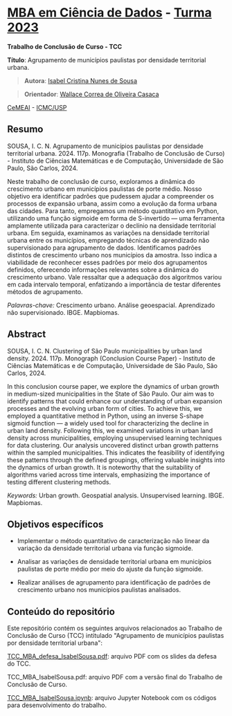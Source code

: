 # [MBA em Ciência de Dados](https://cemeai.icmc.usp.br/MBA/) - [Turma 2023](https://cemeai.icmc.usp.br/evento/4o-workshop-de-defesas-mba-ciencias-de-dados-cemeai-icmc-usp/)

**Trabalho de Conclusão de Curso - TCC**

**Título**: Agrupamento de municípios paulistas por densidade territorial urbana.

> **Autora**: [Isabel Cristina Nunes de Sousa](https://icn-sousa.github.io/)

> **Orientador**: [Wallace Correa de Oliveira Casaca](https://sites.google.com/site/wallacecoc/)

[CeMEAI](https://cemeai.icmc.usp.br/) - [ICMC/USP](https://www.icmc.usp.br/)

## Resumo

SOUSA, I. C. N. Agrupamento de municípios paulistas por densidade territorial urbana. 2024. 117p. Monografia (Trabalho de Conclusão de Curso) - Instituto de Ciências Matemáticas e de Computação, Universidade de São Paulo, São Carlos, 2024.

Neste trabalho de conclusão de curso, exploramos a dinâmica do crescimento urbano em municípios paulistas de porte médio. Nosso objetivo era identificar padrões que pudessem ajudar a compreender os processos de expansão urbana, assim como a evolução da forma urbana das cidades. Para tanto, empregamos um método quantitativo em Python, utilizando uma função sigmoide em forma de S-invertido — uma ferramenta amplamente utilizada para caracterizar o declínio na densidade territorial urbana. Em seguida, examinamos as variações na densidade territorial urbana entre os municípios, empregando técnicas de aprendizado não supervisionado para agrupamento de dados. Identificamos padrões distintos de crescimento urbano nos municípios da amostra. Isso indica a viabilidade de reconhecer esses padrões por meio dos agrupamentos definidos, oferecendo informações relevantes sobre a dinâmica do crescimento urbano. Vale ressaltar que a adequação dos algoritmos variou em cada intervalo temporal, enfatizando a importância de testar diferentes métodos de agrupamento.

*Palavras-chave:* Crescimento urbano. Análise geoespacial. Aprendizado não supervisionado. IBGE. Mapbiomas.

## Abstract

SOUSA, I. C. N. Clustering of São Paulo municipalities by urban land density. 2024. 117p. Monograph (Conclusion Course Paper) - Instituto de Ciências Matemáticas e de Computação, Universidade de São Paulo, São Carlos, 2024.

In this conclusion course paper, we explore the dynamics of urban growth in medium-sized municipalities in the State of São Paulo. Our aim was to identify patterns that could enhance our understanding of urban expansion processes and the evolving urban form of cities. To achieve this, we employed a quantitative method in Python, using an inverse S-shape sigmoid function — a widely used tool for characterizing the decline in urban land density. Following this, we examined variations in urban land density across municipalities, employing unsupervised learning techniques for data clustering. Our analysis uncovered distinct urban growth patterns within the sampled municipalities. This indicates the feasibility of identifying these patterns through the defined groupings, offering valuable insights into the dynamics of urban growth. It is noteworthy that the suitability of algorithms varied across time intervals, emphasizing the importance of testing different clustering methods.

*Keywords:* Urban growth. Geospatial analysis. Unsupervised learning. IBGE. Mapbiomas.

## Objetivos específicos

- Implementar o método quantitativo de caracterização não linear da variação da densidade territorial urbana via função sigmoide.

- Analisar as variações de densidade territorial urbana em municípios paulistas de porte médio por meio do ajuste da função sigmoide.

- Realizar análises de agrupamento para identificação de padrões de crescimento urbano nos municípios paulistas analisados.

## Conteúdo do repositório

Este repositório contém os seguintes arquivos relacionados ao Trabalho de Conclusão de Curso (TCC) intitulado "Agrupamento de municípios paulistas por densidade territorial urbana":

[TCC_MBA_defesa_IsabelSousa.pdf](https://github.com/icn-sousa/TCC_MBA_CD/blob/main/TCC_MBA_defesa_IsabelSousa.pdf): arquivo PDF com os slides da defesa do TCC.

TCC_MBA_IsabelSousa.pdf: arquivo PDF com a versão final do Trabalho de Conclusão de Curso.

[TCC_MBA_IsabelSousa.ipynb](https://github.com/icn-sousa/TCC_MBA_CD/blob/main/TCC_MBA_IsabelSousa.ipynb): arquivo Jupyter Notebook com os códigos para desenvolvimento do trabalho.




